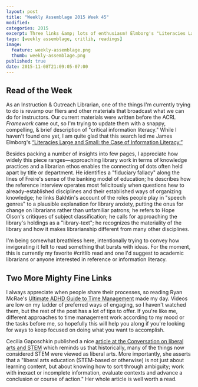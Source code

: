 ```yaml
---
layout: post
title: "Weekly Assemblage 2015 Week 45"
modified:
categories: 2015
excerpt: Three links &amp; lots of enthusiasm! Elmborg's "Literacies Large and Small," a Time Management mega post, &amp; how STEM relates to the liberal arts.  
tags: [weekly assemblage, critlib, readings]
image:
  feature: weekly-assemblage.png
  thumb: weekly-assemblage.png
published: true
date: 2015-11-08T21:09:05-07:00
---
```

## Read of the Week  

As an Instruction & Outreach Librarian, one of the things I'm currently trying to do is revamp our fliers and other materials that broadcast what we can do for instructors. Our current materials were written before the ACRL *Framework* came out, so I'm trying to update them with a snappy, compelling, & brief description of "critical information literacy." While I haven't found one yet, I am quite glad that this search led me James Elmborg's [“Literacies Large and Small: the Case of Information Literacy.”](http://ir.uiowa.edu/slis_pubs/1/)    

Besides packing a number of insights into few pages, I appreciate how widely this piece ranges—approaching library work in terms of knowledge practices and a librarian ethos enables the connecting of dots often held apart by title or department. He identifies a "fiduciary fallacy" along the lines of Freire's sense of the banking model of education; he describes how the reference interview operates most felicitously when questions hew to already-established disciplines and their established ways of organizing knowledge; he links Bakhtin's account of the roles people play in "speech genres" to a plausible explanation for library anxiety, putting the onus for change on librarians rather than unfamiliar patrons; he refers to Hope Olson's critiques of subject classification; he calls for approaching the library's holdings as a "library-text"; he recognizes the materiality of the library and how it makes librarianship different from many other disciplines.  

I'm being somewhat breathless here, intentionally trying to convey how invigorating it felt to read something that bursts with ideas. For the moment, this is currently my favorite #critlib read and one I'd suggest to academic librarians or anyone interested in reference or information literacy.    

## Two More Mighty Fine Links  

I always appreciate when people share their processes, so reading Ryan McRae's [Ultimate ADHD Guide to Time Management](http://www.theadhdnerd.com/ultimate-adhd-guide-time-management/) made my day. Videos are low on my ladder of preferred ways of engaging, so I haven't watched them, but the rest of the post has a lot of tips to offer. If you're like me, different approaches to time management work according to my mood or the tasks before me, so hopefully this will help you along if you're looking for ways to keep focused on doing what you want to accomplish.   

Cecilia Gaposchkin published a nice [article at the Conversation on liberal arts and STEM](https://theconversation.com/here-are-some-more-reasons-why-liberal-arts-matter-49638) which reminds us that historically, many of the things now considered STEM were viewed as liberal arts. More importantly, she asserts that a "liberal arts education (STEM-based or otherwise) is not just about learning content, but about knowing how to sort through ambiguity; work with inexact or incomplete information, evaluate contexts and advance a conclusion or course of action." Her whole article is well worth a read.      